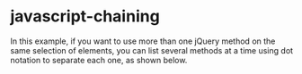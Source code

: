 # javascript-chaining
In this example, if you want to use more than one jQuery method on the same selection of elements, you can list several methods at a time using dot notation to separate each one, as shown below.
